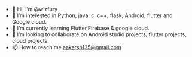 - 👋 Hi, I’m @wizfury
- 👀 I’m interested in Python, java, c, c++, flask, Android, flutter and Google cloud.
- 🌱 I’m currently learning Flutter,Firebase & google cloud.
- 💞️ I’m looking to collaborate on Android studio projects, flutter projects, cloud projects.
- 📫 How to reach me aakarsh135@gmail.com

<!---
wizfury/wizfury is a ✨ special ✨ repository because its `README.md` (this file) appears on your GitHub profile.
You can click the Preview link to take a look at your changes.
--->
